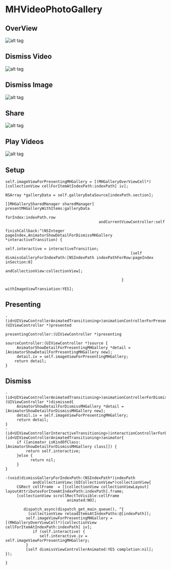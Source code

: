 MHVideoPhotoGallery
==================


OverView 
--------------------


![alt tag](https://dl.dropboxusercontent.com/u/17911939/OverView.gif)

Dismiss Video
--------------------


![alt tag](https://dl.dropboxusercontent.com/u/17911939/dismissvideoMH.gif)

Dismiss Image
--------------------


![alt tag](https://dl.dropboxusercontent.com/u/17911939/dismissMH.gif)

Share
--------------------


![alt tag](https://dl.dropboxusercontent.com/u/17911939/ShareView.gif)

Play Videos
--------------------


![alt tag](https://dl.dropboxusercontent.com/u/17911939/video.gif)




Setup
--------------------


    self.imageViewForPresentingMHGallery = [(MHGalleryOverViewCell*)[collectionView cellForItemAtIndexPath:indexPath] iv];
    
    NSArray *galleryData = self.galleryDataSource[indexPath.section];
    
    [[MHGallerySharedManager sharedManager] presentMHGalleryWithItems:galleryData
                                                             forIndex:indexPath.row
                                             andCurrentViewController:self
                                                       finishCallback:^(NSInteger pageIndex,AnimatorShowDetailForDismissMHGallery *interactiveTransition) {
                                                           self.interactive = interactiveTransition;
                                                           [self dismissGalleryForIndexPath:[NSIndexPath indexPathForRow:pageIndex inSection:0]
                                                                          andCollectionView:collectionView];
                                                           
                                                       }
                                             withImageViewTransiation:YES];


Presenting 
--------------------


    - (id<UIViewControllerAnimatedTransitioning>)animationControllerForPresentedController:(UIViewController *)presented
                                                                  presentingController:(UIViewController *)presenting
                                                                      sourceController:(UIViewController *)source {
         AnimatorShowDetailForPresentingMHGallery *detail = [AnimatorShowDetailForPresentingMHGallery new];
         detail.iv = self.imageViewForPresentingMHGallery;
        return detail;
    }


Dismiss
--------------------


    -(id<UIViewControllerAnimatedTransitioning>)animationControllerForDismissedController:(UIViewController *)dismissed{
         AnimatorShowDetailForDismissMHGallery *detail = [AnimatorShowDetailForDismissMHGallery new];
         detail.iv = self.imageViewForPresentingMHGallery;
         return detail;
    }
    -(id<UIViewControllerInteractiveTransitioning>)interactionControllerForDismissal:(id<UIViewControllerAnimatedTransitioning>)animator{
         if ([animator isKindOfClass:[AnimatorShowDetailForDismissMHGallery class]]) {
             return self.interactive;
         }else {
               return nil;
         }
    }

    -(void)dismissGalleryForIndexPath:(NSIndexPath*)indexPath
                andCollectionView:(UICollectionView*)collectionView{
         CGRect cellFrame  = [[collectionView collectionViewLayout] layoutAttributesForItemAtIndexPath:indexPath].frame;
         [collectionView scrollRectToVisible:cellFrame
                               animated:NO];
    
            dispatch_async(dispatch_get_main_queue(), ^{
              [collectionView reloadItemsAtIndexPaths:@[indexPath]];
             self.imageViewForPresentingMHGallery = [(MHGalleryOverViewCell*)[collectionView cellForItemAtIndexPath:indexPath] iv];
                if (self.interactive) {
                   self.interactive.iv = self.imageViewForPresentingMHGallery;
             }
             [self dismissViewControllerAnimated:YES completion:nil];
    });
    
    }



